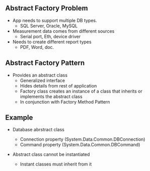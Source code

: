 ## Abstract Factory Problem

- App needs to support multiple DB types.
    - SQL Server, Oracle, MySQL
- Measurement data comes from different sources
    - Serial port, Eth, device driver
- Needs to create different report types
    - PDF, Word, doc.

## Abstract Factory Pattern
- Provides an abstract class
    - Generalized interface
    - Hides details from rest of application
    - Factory class creates an instance of a class that inherits or implements the abstract class
    - In conjunction with Factory Method Pattern

## Example
- Database abrstract class
    - Connection property (System.Data.Common.DBConnection)
    - Command property (System.Data.Common.DBCommand)

- Abstract class cannot be instantiated
    - Instant classes must inherit from it

